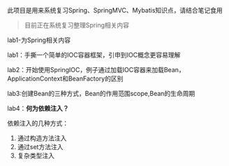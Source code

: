 此项目是用来系统复习Spring、SpringMVC、Mybatis知识点，请结合笔记食用

>目前正在系统复习整理Spring相关内容

lab1-为Spring相关内容

lab1：手撕一个简单的IOC容器框架，引申到IOC概念更容易理解

lab2：开始使用SpringIOC，例子通过加载IOC容器来加载Bean，ApplicationContext和BeanFactory的区别

lab3:创建Bean的三种方式，Bean的作用范围scope,Bean的生命周期

lab4：**何为依赖注入？** 

依赖注入的几种方式：
1. 通过构造方法注入
2. 通过set方法注入
3. 复杂类型注入


